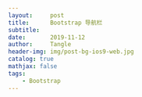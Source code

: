 ```yaml
---
layout:     post
title:      Bootstrap 导航栏
subtitle:   
date:       2019-11-12
author:     Tangle
header-img: img/post-bg-ios9-web.jpg
catalog: true
mathjax: false
tags:
    - Bootstrap
---
```


